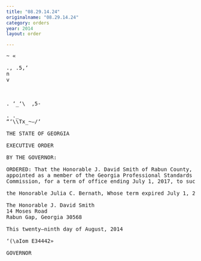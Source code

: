 ```yaml
---
title: "08.29.14.24"
originalname: "08.29.14.24"
category: orders
year: 2014
layout: order

---
```

<pre>
~ «

., .5,‘
n
v

  

. ‘_‘\  ,5-

. ._
“‘\\Tx_~—/‘

THE STATE OF GEORGIA

EXECUTIVE ORDER

BY THE GOVERNOR:

ORDERED: That the Honorable J. David Smith of Rabun County, Georgia, is
appointed as a member of the Georgia Professional Standards
Commission, for a term of office ending July 1, 2017, to succeed

the Honorable Julia C. Bernath, Whose term expired July 1, 2014.

The Honorable J. David Smith
14 Moses Road
Rabun Gap, Georgia 30568

This twenty—ninth day of August, 2014

‘(\aIom E34442»

GOVERNOR

</pre>
